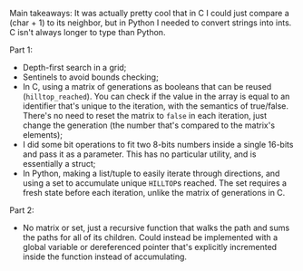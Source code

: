 Main takeaways:
It was actually pretty cool that in C I could just compare a (char + 1) to its neighbor, but in Python I needed to convert strings into ints. C isn't always longer to type than Python.

Part 1:
- Depth-first search in a grid;
- Sentinels to avoid bounds checking;
- In C, using a matrix of generations as booleans that can be reused (`hilltop_reached`). You can check if the value in the array is equal to an identifier that's unique to the iteration, with the semantics of true/false. There's no need to reset the matrix to `false` in each iteration, just change the generation (the number that's compared to the matrix's elements);
- I did some bit operations to fit two 8-bits numbers inside a single 16-bits and pass it as a parameter. This has no particular utility, and is essentially a struct;
- In Python, making a list/tuple to easily iterate through directions, and using a set to accumulate unique `HILLTOP`s reached. The set requires a fresh state before each iteration, unlike the matrix of generations in C.

Part 2:
- No matrix or set, just a recursive function that walks the path and sums the paths for all of its children. Could instead be implemented with a global variable or dereferenced pointer that's explicitly incremented inside the function instead of accumulating.
